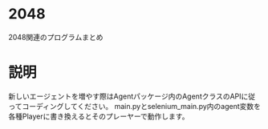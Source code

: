 # 2048
2048関連のプログラムまとめ

# 説明
新しいエージェントを増やす際はAgentパッケージ内のAgentクラスのAPIに従ってコーディングしてください。
main.pyとselenium_main.py内のagent変数を各種Playerに書き換えるとそのプレーヤーで動作します。